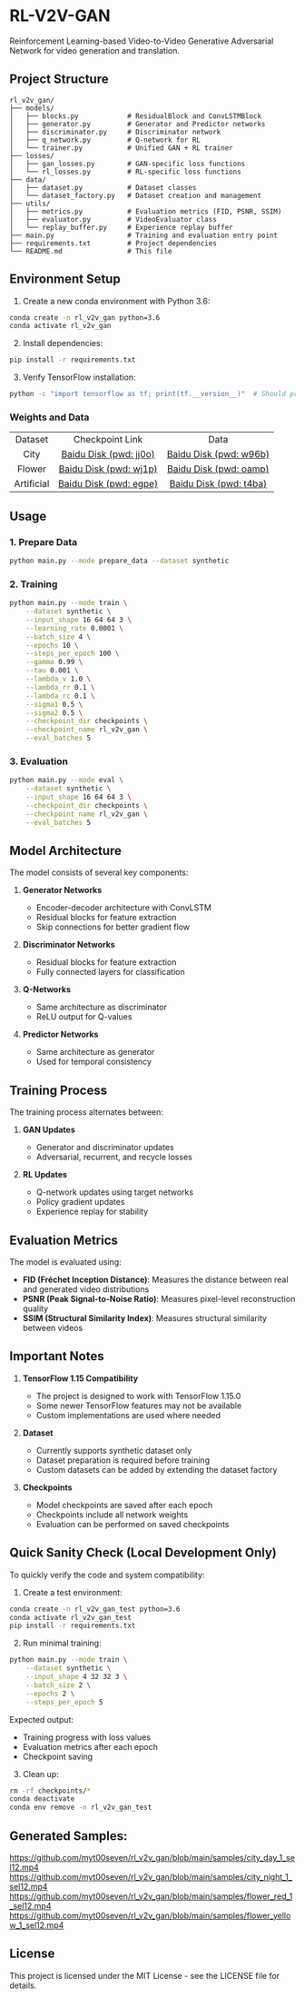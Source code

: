 # RL-V2V-GAN

Reinforcement Learning-based Video-to-Video Generative Adversarial Network for video generation and translation.

## Project Structure

```
rl_v2v_gan/
├── models/
│   ├── blocks.py            # ResidualBlock and ConvLSTMBlock
│   ├── generator.py         # Generator and Predictor networks
│   ├── discriminator.py     # Discriminator network
│   ├── q_network.py         # Q-network for RL
│   └── trainer.py           # Unified GAN + RL trainer
├── losses/
│   ├── gan_losses.py        # GAN-specific loss functions
│   └── rl_losses.py         # RL-specific loss functions
├── data/
│   ├── dataset.py           # Dataset classes
│   └── dataset_factory.py   # Dataset creation and management
├── utils/
│   ├── metrics.py           # Evaluation metrics (FID, PSNR, SSIM)
│   ├── evaluator.py         # VideoEvaluator class
│   └── replay_buffer.py     # Experience replay buffer
├── main.py                  # Training and evaluation entry point
├── requirements.txt         # Project dependencies
└── README.md                # This file
``` 

## Environment Setup

1. Create a new conda environment with Python 3.6:
```bash
conda create -n rl_v2v_gan python=3.6
conda activate rl_v2v_gan
```

2. Install dependencies:
```bash
pip install -r requirements.txt
```

3. Verify TensorFlow installation:
```bash
python -c "import tensorflow as tf; print(tf.__version__)"  # Should print 1.15.0
```

### Weights and Data
<table class="center">
<tr>
    <td align="center"> Dataset </td>
    <td align="center"> Checkpoint Link </td>
    <td align="center"> Data </td>
</tr>
<tr>
    <td align="center">City</td>
    <td align="center"><a href="https://pan.baidu.com/s/1nuZVRj-xRqkHySQQ3jCFkw">Baidu Disk (pwd: jj0o)</a></td>
    <td align="center"><a href="https://pan.baidu.com/s/10fi8KoBrGJMpLQKhUIaFSQ">Baidu Disk (pwd: w96b)</a></td>
</tr>
<tr>
    <td align="center">Flower</td>
    <td align="center"><a href="https://pan.baidu.com/s/1zJnn5bZpGzChRHJdO9x6WA">Baidu Disk (pwd: wj1p)</a></td>
    <td align="center"><a href="https://pan.baidu.com/s/1uIyw0Q70svWNM5z7DFYkiQ">Baidu Disk (pwd: oamp)</a></td>
</tr>
<tr>
    <td align="center">Artificial</td>
    <td align="center"><a href="https://pan.baidu.com/s/1oj6t_VFo9cX0vTZWDq8q3w">Baidu Disk (pwd: egpe)</a></td>
    <td align="center"><a href="https://pan.baidu.com/s/1MYMjIFyFTiLGEX1w0ees2Q">Baidu Disk (pwd: t4ba)</a></td>
</tr>
</table>

## Usage

### 1. Prepare Data
```bash
python main.py --mode prepare_data --dataset synthetic
```

### 2. Training
```bash
python main.py --mode train \
    --dataset synthetic \
    --input_shape 16 64 64 3 \
    --learning_rate 0.0001 \
    --batch_size 4 \
    --epochs 10 \
    --steps_per_epoch 100 \
    --gamma 0.99 \
    --tau 0.001 \
    --lambda_v 1.0 \
    --lambda_rr 0.1 \
    --lambda_rc 0.1 \
    --sigma1 0.5 \
    --sigma2 0.5 \
    --checkpoint_dir checkpoints \
    --checkpoint_name rl_v2v_gan \
    --eval_batches 5
```

### 3. Evaluation
```bash
python main.py --mode eval \
    --dataset synthetic \
    --input_shape 16 64 64 3 \
    --checkpoint_dir checkpoints \
    --checkpoint_name rl_v2v_gan \
    --eval_batches 5
```

## Model Architecture

The model consists of several key components:

1. **Generator Networks**
   - Encoder-decoder architecture with ConvLSTM
   - Residual blocks for feature extraction
   - Skip connections for better gradient flow

2. **Discriminator Networks**
   - Residual blocks for feature extraction
   - Fully connected layers for classification

3. **Q-Networks**
   - Same architecture as discriminator
   - ReLU output for Q-values

4. **Predictor Networks**
   - Same architecture as generator
   - Used for temporal consistency

## Training Process

The training process alternates between:

1. **GAN Updates**
   - Generator and discriminator updates
   - Adversarial, recurrent, and recycle losses

2. **RL Updates**
   - Q-network updates using target networks
   - Policy gradient updates
   - Experience replay for stability

## Evaluation Metrics

The model is evaluated using:

- **FID (Fréchet Inception Distance)**: Measures the distance between real and generated video distributions
- **PSNR (Peak Signal-to-Noise Ratio)**: Measures pixel-level reconstruction quality
- **SSIM (Structural Similarity Index)**: Measures structural similarity between videos

## Important Notes

1. **TensorFlow 1.15 Compatibility**
   - The project is designed to work with TensorFlow 1.15.0
   - Some newer TensorFlow features may not be available
   - Custom implementations are used where needed

2. **Dataset**
   - Currently supports synthetic dataset only
   - Dataset preparation is required before training
   - Custom datasets can be added by extending the dataset factory

3. **Checkpoints**
   - Model checkpoints are saved after each epoch
   - Checkpoints include all network weights
   - Evaluation can be performed on saved checkpoints

## Quick Sanity Check (Local Development Only)

To quickly verify the code and system compatibility:

1. Create a test environment:
```bash
conda create -n rl_v2v_gan_test python=3.6
conda activate rl_v2v_gan_test
pip install -r requirements.txt
```

2. Run minimal training:
```bash
python main.py --mode train \
    --dataset synthetic \
    --input_shape 4 32 32 3 \
    --batch_size 2 \
    --epochs 2 \
    --steps_per_epoch 5
```

Expected output:
- Training progress with loss values
- Evaluation metrics after each epoch
- Checkpoint saving

3. Clean up:
```bash
rm -rf checkpoints/*
conda deactivate
conda env remove -n rl_v2v_gan_test
```

## Generated Samples:

https://github.com/myt00seven/rl_v2v_gan/blob/main/samples/city_day_1_sel12.mp4
https://github.com/myt00seven/rl_v2v_gan/blob/main/samples/city_night_1_sel12.mp4
https://github.com/myt00seven/rl_v2v_gan/blob/main/samples/flower_red_1_sel12.mp4
https://github.com/myt00seven/rl_v2v_gan/blob/main/samples/flower_yellow_1_sel12.mp4


## License

This project is licensed under the MIT License - see the LICENSE file for details.

